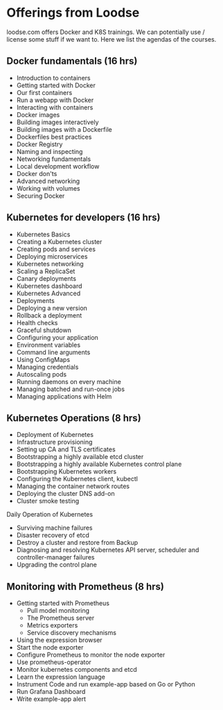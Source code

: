 # Offerings from Loodse

loodse.com offers Docker and K8S trainings. We can potentially use / license some stuff if we want to. Here we list the agendas of the courses.

## Docker fundamentals (16 hrs)
- Introduction to containers
- Getting started with Docker
- Our first containers
- Run a webapp with Docker
- Interacting with containers
- Docker images
- Building images interactively
- Building images with a Dockerfile
- Dockerfiles best practices
- Docker Registry
- Naming and inspecting
- Networking fundamentals
- Local development workflow
- Docker don'ts
- Advanced networking
- Working with volumes
- Securing Docker

## Kubernetes for developers (16 hrs)
- Kubernetes Basics
- Creating a Kubernetes cluster
- Creating pods and services
- Deploying microservices
- Kubernetes networking
- Scaling a ReplicaSet
- Canary deployments
- Kubernetes dashboard
- Kubernetes Advanced
- Deployments
- Deploying a new version
- Rollback a deployment
- Health checks
- Graceful shutdown
- Configuring your application
- Environment variables
- Command line arguments
- Using ConfigMaps
- Managing credentials
- Autoscaling pods
- Running daemons on every machine
- Managing batched and run-once jobs
- Managing applications with Helm

## Kubernetes Operations (8 hrs)
- Deployment of Kubernetes
- Infrastructure provisioning
- Setting up CA and TLS certificates
- Bootstrapping a highly available etcd cluster
- Bootstrapping a highly available Kubernetes control plane
- Bootstrapping Kubernetes workers
- Configuring the Kubernetes client, kubectl
- Managing the container network routes
- Deploying the cluster DNS add-on
- Cluster smoke testing
 
Daily Operation of Kubernetes 
- Surviving machine failures
- Disaster recovery of etcd
- Destroy a cluster and restore from Backup
- Diagnosing and resolving Kubernetes API server, scheduler and controller-manager failures
- Upgrading the control plane


## Monitoring with Prometheus (8 hrs)
- Getting started with Prometheus
  - Pull model monitoring
  - The Prometheus server
  - Metrics exporters
  - Service discovery mechanisms
- Using the expression browser
- Start the node exporter
- Configure Prometheus to monitor the node exporter
- Use prometheus-operator
- Monitor kubernetes components and etcd
- Learn the expression language
- Instrument Code and run example-app based on Go or Python
- Run Grafana Dashboard
- Write example-app alert



